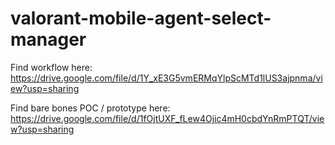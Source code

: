 # valorant-mobile-agent-select-manager

Find workflow here:
https://drive.google.com/file/d/1Y_xE3G5vmERMqYlpScMTd1lUS3ajpnma/view?usp=sharing

Find bare bones POC / prototype here:
https://drive.google.com/file/d/1fOjtUXF_fLew4Ojic4mH0cbdYnRmPTQT/view?usp=sharing
